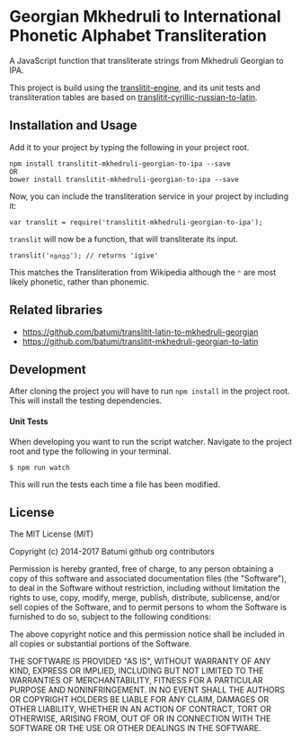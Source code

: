Georgian Mkhedruli to International Phonetic Alphabet Transliteration
=================================================
A JavaScript function that transliterate strings from Mkhedruli Georgian to IPA.

This project is build using the [translitit-engine][translitit-engine], and its unit tests and transliteration tables are based on [translitit-cyrillic-russian-to-latin][translitit-cyrillic-russian-to-latin].

[translitit-engine]: https://github.com/gausby/translitit-engine
[translitit-cyrillic-russian-to-latin]: https://github.com/gausby/translitit-cyrillic-russian-to-latin

## Installation and Usage
Add it to your project by typing the following in your project root.

    npm install translitit-mkhedruli-georgian-to-ipa --save
    OR
	bower install translitit-mkhedruli-georgian-to-ipa --save

Now, you can include the transliteration service in your project by including it:

    var translit = require('translitit-mkhedruli-georgian-to-ipa');

`translit` will now be a function, that will transliterate its input.

    translit('იგივე'); // returns 'igive'


This matches the Transliteration from Wikipedia although the `ʰ` are most likely phonetic, rather than phonemic.

## Related libraries

* https://github.com/batumi/translitit-latin-to-mkhedruli-georgian
* https://github.com/batumi/translitit-mkhedruli-georgian-to-latin

## Development

After cloning the project you will have to run `npm install` in the project root. This will install the testing dependencies.

#### Unit Tests

When developing you want to run the script watcher. Navigate to the project root and type the following in your terminal.

    $ npm run watch

This will run the tests each time a file has been modified.


## License
The MIT License (MIT)

Copyright (c) 2014-2017 Batumi github org contributors

Permission is hereby granted, free of charge, to any person obtaining a copy of this software and associated documentation files (the "Software"), to deal in the Software without restriction, including without limitation the rights to use, copy, modify, merge, publish, distribute, sublicense, and/or sell copies of the Software, and to permit persons to whom the Software is furnished to do so, subject to the following conditions:

The above copyright notice and this permission notice shall be included in all copies or substantial portions of the Software.

THE SOFTWARE IS PROVIDED "AS IS", WITHOUT WARRANTY OF ANY KIND, EXPRESS OR IMPLIED, INCLUDING BUT NOT LIMITED TO THE WARRANTIES OF MERCHANTABILITY, FITNESS FOR A PARTICULAR PURPOSE AND NONINFRINGEMENT. IN NO EVENT SHALL THE AUTHORS OR COPYRIGHT HOLDERS BE LIABLE FOR ANY CLAIM, DAMAGES OR OTHER LIABILITY, WHETHER IN AN ACTION OF CONTRACT, TORT OR OTHERWISE, ARISING FROM, OUT OF OR IN CONNECTION WITH THE SOFTWARE OR THE USE OR OTHER DEALINGS IN THE SOFTWARE.
